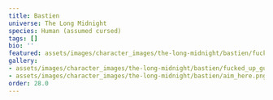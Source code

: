 ```yaml
---
title: Bastien
universe: The Long Midnight
species: Human (assumed cursed)
tags: []
bio: ''
featured: assets/images/character_images/the-long-midnight/bastien/fucked_up_guy_beloved.png
gallery:
- assets/images/character_images/the-long-midnight/bastien/fucked_up_guy_beloved.png
- assets/images/character_images/the-long-midnight/bastien/aim_here.png
order: 28.0
---
```



